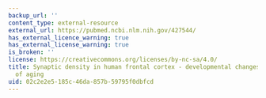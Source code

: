 ```yaml
---
backup_url: ''
content_type: external-resource
external_url: https://pubmed.ncbi.nlm.nih.gov/427544/
has_external_licence_warning: true
has_external_license_warning: true
is_broken: ''
license: https://creativecommons.org/licenses/by-nc-sa/4.0/
title: Synaptic density in human frontal cortex - developmental changes and effects
  of aging
uid: 02c2e2e5-185c-46da-857b-59795f0dbfcd
---
```

